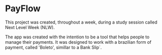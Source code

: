 # PayFlow

This project was created, throughout a week, during a study session called Next Level Week (NLW).

The app was created with the intention to be a tool that helps people to manage their payments. It was designed to work with a brazilian form of payment, called 'Boleto', simillar to a Bank Slip´.



